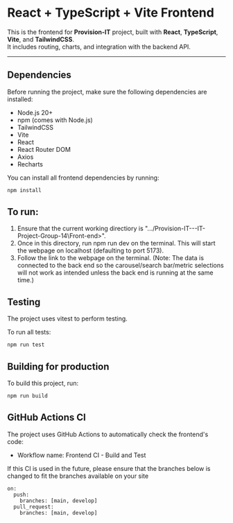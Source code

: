 # React + TypeScript + Vite Frontend

This is the frontend for **Provision-IT** project, built with **React**, **TypeScript**, **Vite**, and **TailwindCSS**.  
It includes routing, charts, and integration with the backend API.

---

## Dependencies

Before running the project, make sure the following dependencies are installed:

- Node.js 20+  
- npm (comes with Node.js)  
- TailwindCSS  
- Vite  
- React  
- React Router DOM  
- Axios  
- Recharts  

You can install all frontend dependencies by running:

```bash
npm install
```

## To run:
1. Ensure that the current working directiory is ".../Provision-IT---IT-Project-Group-14\Front-end>". 
2. Once in this directory, run npm run dev on the terminal. This will start the webpage on localhost (defaulting to port 5173). 
3. Follow the link to the webpage on the terminal.
(Note: The data is connected to the back end so the carousel/search bar/metric selections will not work as intended unless the back end is running at the same time.)

## Testing
The project uses vitest to perform testing.

To run all tests:

```bash
npm run test
```

## Building for production
To build this project, run:

```bash
npm run build
```

## GitHub Actions CI
The project uses GitHub Actions to automatically check the frontend's code:
- Workflow name: Frontend CI - Build and Test

If this CI is used in the future, please ensure that the branches below is changed to fit the branches available on your site
```
on:
  push:
    branches: [main, develop]
  pull_request:
    branches: [main, develop]
```
